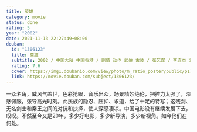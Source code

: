 ```yaml
---
title: 英雄
category: movie
status: done
rating: 5
year: "2002"
date: 2021-11-13 22:27:49+08:00
douban:
  id: "1306123"
  title: 英雄
  subtitle: 2002 / 中国大陆 中国香港 / 剧情 动作 武侠 古装 / 张艺谋 / 李连杰 梁朝伟
  rating: 7.6
  cover: https://img1.doubanio.com/view/photo/m_ratio_poster/public/p1774548839.jpg
  link: https://movie.douban.com/subject/1306123/
---
```


一众名角，威风气盖世，色彩抢眼，音乐出众，场景精妙绝伦，把控力太强了，深感佩服，张导高光时刻。此民族的隐忍、压抑、求道，给了十足的特写；这残剑、无名剑士和秦王之间的对抗和抉择，使人深感凄凉。中国电影没有继续发展下去，叹叹。不然至今又是20年，多少好电影，多少新导演，多少新视角。如今他们在何处。
